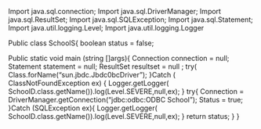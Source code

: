 Import java.sql.connection;
Import java.sql.DriverManager;
Import java.sql.ResultSet;
Import java.sql.SQLException;
Import java.sql.Statement;
Import java.util.logging.Level;
Import java.util.logging.Logger

Public class SchoolS{
boolean status = false;

Public static void main (string []args){
Connection connection = null;
Statement statement = null;
ResultSet resultset = null ;
try( Class.forName(“sun.jbdc.Jbdc0bcDriver”);
}Catch ( ClassNotFoundException ex) {
   Logger.getLogger( SchoolD.class.getName()).log(Level.SEVERE,null,ex);
}
try{
Connection = DriverManager.getConnection(“jdbc:odbc:ODBC School”);
Status = true;
}Catch (SQLException ex){
Logger.getLogger( SchoolD.class.getName()).log(Level.SEVERE,null,ex);
}
return status;
}
}

  
